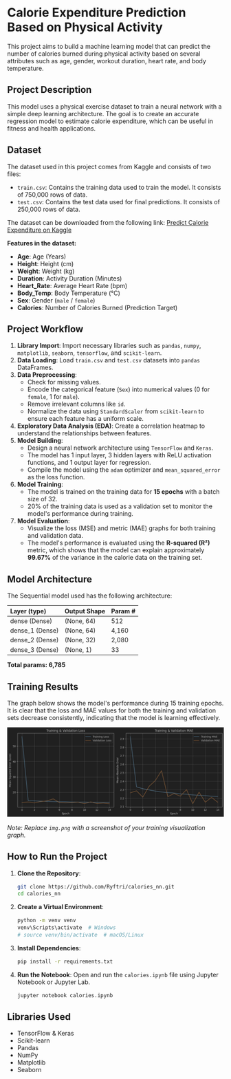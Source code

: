 # Calorie Expenditure Prediction Based on Physical Activity

This project aims to build a machine learning model that can predict the number of calories burned during physical activity based on several attributes such as age, gender, workout duration, heart rate, and body temperature.

## Project Description

This model uses a physical exercise dataset to train a neural network with a simple deep learning architecture. The goal is to create an accurate regression model to estimate calorie expenditure, which can be useful in fitness and health applications.

## Dataset

The dataset used in this project comes from Kaggle and consists of two files:
* `train.csv`: Contains the training data used to train the model. It consists of 750,000 rows of data.
* `test.csv`: Contains the test data used for final predictions. It consists of 250,000 rows of data.

The dataset can be downloaded from the following link:
[Predict Calorie Expenditure on Kaggle](https://www.kaggle.com/datasets/adilshamim8/predict-calorie-expenditure)

**Features in the dataset:**
* **Age**: Age (Years)
* **Height**: Height (cm)
* **Weight**: Weight (kg)
* **Duration**: Activity Duration (Minutes)
* **Heart_Rate**: Average Heart Rate (bpm)
* **Body_Temp**: Body Temperature (°C)
* **Sex**: Gender (`male` / `female`)
* **Calories**: Number of Calories Burned (Prediction Target)

## Project Workflow

1.  **Library Import**: Import necessary libraries such as `pandas`, `numpy`, `matplotlib`, `seaborn`, `tensorflow`, and `scikit-learn`.
2.  **Data Loading**: Load `train.csv` and `test.csv` datasets into `pandas` DataFrames.
3.  **Data Preprocessing**:
    * Check for missing values.
    * Encode the categorical feature (`Sex`) into numerical values (0 for `female`, 1 for `male`).
    * Remove irrelevant columns like `id`.
    * Normalize the data using `StandardScaler` from `scikit-learn` to ensure each feature has a uniform scale.
4.  **Exploratory Data Analysis (EDA)**: Create a correlation heatmap to understand the relationships between features.
5.  **Model Building**:
    * Design a neural network architecture using `TensorFlow` and `Keras`.
    * The model has 1 input layer, 3 hidden layers with ReLU activation functions, and 1 output layer for regression.
    * Compile the model using the `adam` optimizer and `mean_squared_error` as the loss function.
6.  **Model Training**:
    * The model is trained on the training data for **15 epochs** with a batch size of 32.
    * 20% of the training data is used as a validation set to monitor the model's performance during training.
7.  **Model Evaluation**:
    * Visualize the loss (MSE) and metric (MAE) graphs for both training and validation data.
    * The model's performance is evaluated using the **R-squared (R²)** metric, which shows that the model can explain approximately **99.67%** of the variance in the calorie data on the training set.

## Model Architecture

The Sequential model used has the following architecture:

| Layer (type)    | Output Shape | Param # |
|:----------------|:-------------|:--------|
| dense (Dense)   | (None, 64)   | 512     |
| dense_1 (Dense) | (None, 64)   | 4,160   |
| dense_2 (Dense) | (None, 32)   | 2,080   |
| dense_3 (Dense) | (None, 1)    | 33      |

**Total params: 6,785**

## Training Results

The graph below shows the model's performance during 15 training epochs. It is clear that the loss and MAE values for both the training and validation sets decrease consistently, indicating that the model is learning effectively.

![Training Results](img.png "Loss and MAE Graph")

*Note: Replace `img.png` with a screenshot of your training visualization graph.*

## How to Run the Project

1.  **Clone the Repository**:
    ```bash
    git clone https://github.com/Ryftri/calories_nn.git
    cd calories_nn
    ```
2.  **Create a Virtual Environment**:
    ```bash
    python -m venv venv
    venv\Scripts\activate  # Windows
    # source venv/bin/activate  # macOS/Linux
    ```
3.  **Install Dependencies**:
    ```bash
    pip install -r requirements.txt
    ```
4.  **Run the Notebook**:
    Open and run the `calories.ipynb` file using Jupyter Notebook or Jupyter Lab.
    ```bash
    jupyter notebook calories.ipynb
    ```

## Libraries Used

* TensorFlow & Keras
* Scikit-learn
* Pandas
* NumPy
* Matplotlib
* Seaborn